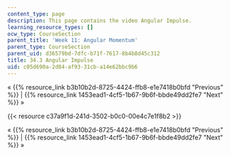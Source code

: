 ```yaml
---
content_type: page
description: This page contains the video Angular Impulse.
learning_resource_types: []
ocw_type: CourseSection
parent_title: 'Week 11: Angular Momentum'
parent_type: CourseSection
parent_uid: d36579bd-7dfc-b71f-7617-8b4b8d45c312
title: 34.3 Angular Impulse
uid: c05d690a-2d84-af93-31cb-a14e62bbc9b6
---
```


« {{% resource_link b3b10b2d-8725-4424-ffb8-e1e7418b0bfd "Previous" %}} | {{% resource_link 1453ead1-4cf5-1b67-9b6f-bbde49dd2fe7 "Next" %}} »

{{< resource c37a9f1d-241d-3502-b0c0-00e4c7e1f8b2 >}}

« {{% resource_link b3b10b2d-8725-4424-ffb8-e1e7418b0bfd "Previous" %}} | {{% resource_link 1453ead1-4cf5-1b67-9b6f-bbde49dd2fe7 "Next" %}} »
